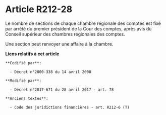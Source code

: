 # Article R212-28

Le nombre de sections de chaque chambre régionale des comptes est fixé par arrêté du premier président de la Cour des
comptes, après avis du Conseil supérieur des chambres régionales des comptes.

Une section peut renvoyer une affaire à la chambre.

**Liens relatifs à cet article**

	**Codifié par**:

	  - Décret n°2000-338 du 14 avril 2000

	**Modifié par**:

	  - Décret n°2017-671 du 28 avril 2017 - art. 78

	**Anciens textes**:

	  - Code des juridictions financières - art. R212-6 (T)
